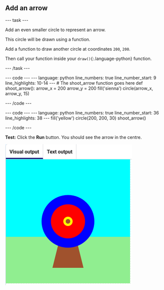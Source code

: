 <h2 class="c-project-heading--task">Add an arrow</h2>

--- task ---

Add an even smaller circle to represent an arrow.

This circle will be drawn using a function.

Add a function to draw another circle at coordinates `200`, `200`.

Then call your function inside your `draw()`{:.language-python} function.

--- /task ---


<div class="c-project-code">
--- code ---
---
language: python
line_numbers: true
line_number_start: 9
line_highlights: 10-14
---
# The shoot_arrow function goes here
def shoot_arrow():
    arrow_x = 200
    arrow_y = 200
    fill('sienna')
    circle(arrow_x, arrow_y, 15)

--- /code ---
</div>

<div class="c-project-code">
--- code ---
---
language: python
line_numbers: true
line_number_start: 36
line_highlights: 38
---
    fill('yellow')
    circle(200, 200, 30)
    shoot_arrow()

--- /code ---
</div>


**Test:** Click the **Run** button. You should see the arrow in the centre.

![a brown arrow circle in the centre of the target](images/arrow-centre.png)